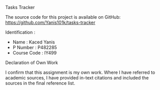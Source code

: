 Tasks Tracker

The source code for this project is available on GitHub: https://github.com/Yanis101k/tasks-tracker

 Identification : 
  - Name : Kaced Yanis 
  - P Number : P482285
  - Course Code : IY499

 Declaration of Own Work

  I confirm that this assignment is my own work.
  Where I have referred to academic sources, I have provided in-text citations and included the sources in the final reference list.

